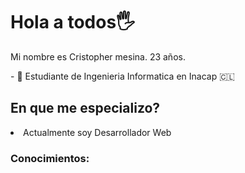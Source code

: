 <h1>Hola a todos🖐</h1>
<p>Mi nombre es Cristopher mesina. 23 años.<p>
- 📘 Estudiante de Ingenieria Informatica en Inacap 🇨🇱


<h2>En que me especializo?</h2>
    <li>Actualmente soy Desarrollador Web</li>
    <h3>Conocimientos:</h3>


